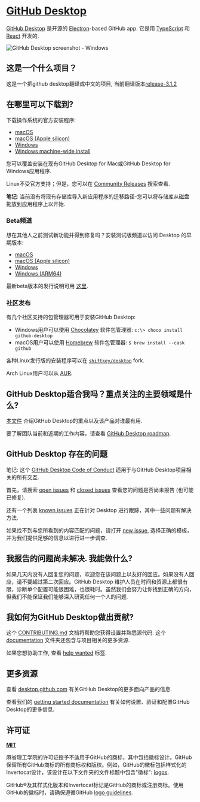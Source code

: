 # [GitHub Desktop](https://desktop.github.com)

[GitHub Desktop](https://desktop.github.com/) 是开源的 [Electron](https://www.electronjs.org/)-based
GitHub app. 它是用 [TypeScript](https://www.typescriptlang.org) 和 [React](https://reactjs.org/) 开发的.

![GitHub Desktop screenshot - Windows](https://cloud.githubusercontent.com/assets/359239/26094502/a1f56d02-3a5d-11e7-8799-23c7ba5e5106.png)

## 这是一个什么项目？

这是一个把github desktop翻译成中文的项目, 当前翻译版本[release-3.1.2](https://github.com/gouzil/github-desktop-zh/tree/release-3.1.2)

## 在哪里可以下载到?

下载操作系统的官方安装程序:

 - [macOS](https://central.github.com/deployments/desktop/desktop/latest/darwin)
 - [macOS (Apple silicon)](https://central.github.com/deployments/desktop/desktop/latest/darwin-arm64)
 - [Windows](https://central.github.com/deployments/desktop/desktop/latest/win32)
 - [Windows machine-wide install](https://central.github.com/deployments/desktop/desktop/latest/win32?format=msi)

您可以覆盖安装在现有GitHub Desktop for Mac或GitHub Desktop for Windows应用程序.

Linux不受官方支持；但是，您可以在 [Community Releases](https://github.com/desktop/desktop#community-releases) 搜索查看.

**笔记**: 当前没有将现有存储库导入新应用程序的迁移路径-您可以将存储库从磁盘拖放到应用程序上以开始.


### Beta频道

想在其他人之前测试新功能并得到修复吗？安装测试版频道以访问 Desktop 的早期版本:

 - [macOS](https://central.github.com/deployments/desktop/desktop/latest/darwin?env=beta)
 - [macOS (Apple silicon)](https://central.github.com/deployments/desktop/desktop/latest/darwin-arm64?env=beta)
 - [Windows](https://central.github.com/deployments/desktop/desktop/latest/win32?env=beta)
 - [Windows (ARM64)](https://central.github.com/deployments/desktop/desktop/latest/win32-arm64?env=beta)
 
最新beta版本的发行说明可用 [这里](https://desktop.github.com/release-notes/?env=beta).

### 社区发布

有几个社区支持的包管理器可用于安装GitHub Desktop:

 - Windows用户可以使用 [Chocolatey](https://chocolatey.org/) 软件包管理器:
      `c:\> choco install github-desktop`
 - macOS用户可以使用 [Homebrew](https://brew.sh/) 软件包管理器:
      `$ brew install --cask github`

各种Linux发行版的安装程序可以在
[`shiftkey/desktop`](https://github.com/shiftkey/desktop) fork.

Arch Linux用户可以从
[AUR](https://aur.archlinux.org/packages/github-desktop-bin/).

## GitHub Desktop适合我吗？重点关注的主要领域是什么?

[本文件](https://github.com/desktop/desktop/blob/development/docs/process/what-is-desktop.md) 介绍GitHub Desktop的重点以及该产品对谁最有用.

要了解团队当前和近期的工作内容，请查看 [GitHub Desktop roadmap](https://github.com/desktop/desktop/blob/development/docs/process/roadmap.md).

## GitHub Desktop 存在的问题

笔记: 这个 [GitHub Desktop Code of Conduct](https://github.com/desktop/desktop/blob/development/CODE_OF_CONDUCT.md) 适用于与GitHub Desktop项目相关的所有交互.

首先，请搜索 [open issues](https://github.com/desktop/desktop/issues?q=is%3Aopen)
和 [closed issues](https://github.com/desktop/desktop/issues?q=is%3Aclosed)
查看您的问题是否尚未报告 (也可能已修复).

还有一个列表 [known issues](https://github.com/desktop/desktop/blob/development/docs/known-issues.md)
正在针对 Desktop 进行跟踪，其中一些问题有解决方法.

如果找不到与您所看到的内容匹配的问题，请打开 [new issue](https://github.com/desktop/desktop/issues/new/choose),
选择正确的模板，并为我们提供足够的信息以进行进一步调查.

## 我报告的问题尚未解决. 我能做什么?

如果几天内没有人回复您的问题，欢迎您在该问题上以友好的回应。如果没有人回应，请不要超过第二次回应。GitHub Desktop 维护人员在时间和资源上都很有限，诊断单个配置可能很困难，也很耗时。虽然我们会努力让你找到正确的方向，但我们不能保证我们能够深入研究任何一个人的问题.

## 我如何为GitHub Desktop做出贡献?

这个 [CONTRIBUTING.md](./.github/CONTRIBUTING.md) 文档将帮助您获得设置并熟悉源代码. 这个 [documentation](docs/) 文件夹还包含与项目相关的更多资源.

如果您想协助工作, 查看 [help wanted](https://github.com/desktop/desktop/issues?q=is%3Aissue+is%3Aopen+label%3A%22help%20wanted%22) 标签.

## 更多资源

查看 [desktop.github.com](https://desktop.github.com) 有关GitHub Desktop的更多面向产品的信息.


查看我们的 [getting started documentation](https://docs.github.com/en/desktop/installing-and-configuring-github-desktop/overview/getting-started-with-github-desktop) 有关如何设置、验证和配置GitHub Desktop的更多信息.

## 许可证

**[MIT](LICENSE)**

麻省理工学院的许可证授予不适用于GitHub的商标，其中包括徽标设计。GitHub保留所有GitHub商标的所有商标权和版权。例如，GitHub的徽标包括样式化的Invertocat设计，该设计在以下文件夹的文件标题中包含"徽标": [logos](app/static/logos).

GitHub®及其样式化版本和Invertocat标记是GitHub的商标或注册商标。使用GitHub的徽标时，请确保遵循GitHub [logo guidelines](https://github.com/logos).
